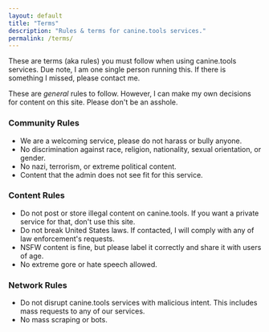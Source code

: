 ```yaml
---
layout: default
title: "Terms"
description: "Rules & terms for canine.tools services."
permalink: /terms/
---
```

These are terms (aka rules) you must follow when using canine.tools services. Due note, I am one single person running this. If there is something I missed, please contact me.

These are *general* rules to follow. However, I can make my own decisions for content on this site. Please don't be an asshole.

### Community Rules
* We are a welcoming service, please do not harass or bully anyone.
* No discrimination against race, religion, nationality, sexual orientation, or gender.
* No nazi, terrorism, or extreme political content.
* Content that the admin does not see fit for this service.

### Content Rules
* Do not post or store illegal content on canine.tools. If you want a private service for that, don't use this site.
* Do not break United States laws. If contacted, I will comply with any of law enforcement's requests.
* NSFW content is fine, but please label it correctly and share it with users of age.
* No extreme gore or hate speech allowed.

### Network Rules
* Do not disrupt canine.tools services with malicious intent. This includes mass requests to any of our services.
* No mass scraping or bots.